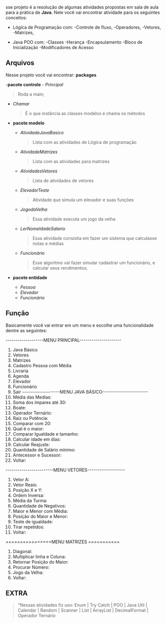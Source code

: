 sse projeto é a resolução de algumas atividades propostas em sala de aula para a prática de  **Java**. Nele você vai encontrar atividade para os seguintes conceitos:

 - Lógica de Programação com:
	  	 -Controle de fluxo,
		 -Operadores,
		 -Vetores,
		 -Matrizes,
	 
 - Java POO com:
	 -Classes
	 -Herança
	 -Encapsulamento
	 -Bloco de Inicialização
	 -Modificadores de Acesso


## Arquivos

Nesse projeto você vai encontrar: 
**packages**

 -**pacote controle**
	 - *Principal*
>Roda a main;
		 
	
- *Chamar*
	>É o que instância as classes modelos e chama os métodos
		 
 - **pacote modelo**
	 - *AtividadeJavaBasico* 
		>Lista com as atividades de Lógica de programação
	- *AtividadeMatrizes*
		>Lista com as atividades para matrizes
	
	- *AtividadesVetores*
		>Lista de atividades de vetores
	
	- *ElevadorTeste*
		>Atividade que simula um elevador e suas funções
	
	- *JogodaVelha*
		>Essa atividade executa um jogo da velha
	
	- *LerNomeIdadeSalario*
		>Essa atividade consistia em fazer um sistema que calculasse notas e médias	
		
	- *Funcionário*
		>Esse algoritmo vai fazer simular cadastrar um funcionário, e calcular seus rendimentos;
	
 - **pacote entidade**
	- *Pessoa*
	- *Elevador*
	- *Funcionário*

## Função

Basicamente você vai entrar em um menu e escolhe uma funcionalidade dentre as seguintes:

-------------------MENU PRINCIPAL---------------------
 1. Java Básico
 2. Vetores
 3. Matrizes
 4. Cadastro Pessoa com Média
 5. Livraria
 6. Agenda
 7. Elevador
 8. Funcionário
 9. Sair
-------------------MENU JAVA BÁSICO-----------------------
1. Média das Medias: 
2. Soma dos ímpares até 30: 
3. Boate: 
4. Operador Ternário: 
5. Raiz ou Potência: 
6. Comparar com 20: 
7. Qual é o maior: 
8. Comparar Igualdade e tamanho: 
9. Calcular idade em dias: 
10. Calcular Reajuste: 
11. Quantidade de Salário mínimo: 
12. Antecessor e Sucessor: 
13. Voltar: 

------------------------MENU VETORES-------------------
1. Vetor A: 
2. Vetor Reais: 
3. Posição X e Y: 
4. Ordem Inversa: 
5. Média da Turma: 
6. Quantidade de Negativos: 
7. Maior e Menor com Média: 
8. Posição do Maior e Menor: 
9. Teste de igualdade: 
10. Tirar repetidos: 
11. Voltar: 

================MENU MATRIZES ===========
1. Diagonal: 
2. Multiplicar linha e Coluna: 
3. Retornar Posição do Maior: 
4. Procurar Número: 
5. Jogo da Velha: 
6. Voltar: 


## EXTRA

>"Nessas atividades fiz uso:
Enum | Try Catch | POO | Java Util |  Calendar | Random | Scanner | List  | ArrayList  |  DecimalFormat | Operador Ternário 
